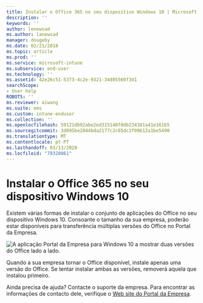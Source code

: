 ```yaml
---
title: Instalar o Office 365 no seu dispositivo Windows 10 | Microsoft Docs
description: ''
keywords: ''
author: lenewsad
ms.author: lanewsad
manager: dougeby
ms.date: 02/21/2018
ms.topic: article
ms.prod: ''
ms.service: microsoft-intune
ms.subservice: end-user
ms.technology: ''
ms.assetid: 42e26c51-5373-4c2e-9321-34d85560f3d1
searchScope:
- User help
ROBOTS: ''
ms.reviewer: aiwang
ms.suite: ems
ms.custom: intune-enduser
ms.collection: ''
ms.openlocfilehash: 59121db92abe2ed315140f0db234381a41e161b5
ms.sourcegitcommit: 3d895be2844bda2177c2c85dc2f09612a1be5490
ms.translationtype: MT
ms.contentlocale: pt-PT
ms.lasthandoff: 03/13/2020
ms.locfileid: "79328061"
---
```

# <a name="installing-office-365-on-your-windows-10-device"></a>Instalar o Office 365 no seu dispositivo Windows 10

Existem várias formas de instalar o conjunto de aplicações do Office no seu dispositivo Windows 10. Consoante o tamanho da sua empresa, poderão estar disponíveis para transferência múltiplas versões do Office no Portal da Empresa.

![A aplicação Portal da Empresa para Windows 10 a mostrar duas versões do Office lado a lado.](./media/multiple-office-installs-cp-win10.png)

Quando a sua empresa tornar o Office disponível, instale apenas uma versão do Office. Se tentar instalar ambas as versões, removerá aquela que instalou primeiro.

Ainda precisa de ajuda? Contacte o suporte da empresa. Para encontrar as informações de contacto dele, verifique o [Web site do Portal da Empresa](https://go.microsoft.com/fwlink/?linkid=2010980).
